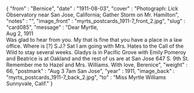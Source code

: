 {
  "from" : "Bernice",
  "date" : "1911-08-03",
  "cover" : "Photograph: Lick Observatory near San Jose, California; Gather Storm on Mr. Hamilton",
  "notes" : "",
  "image_front" : "myrts_postcards_1911-7_front_2.jpg",
  "slug" : "card085",
  "message" : "Dear Myrtle,<br>Aug 2, 1911<br>Was glad to hear from you. My that is fine that you have a place in a law office. Where is [?] S.J.? Sat I am going with Mrs. Hates to the Call of the Wild to stay several weeks. Gladys is in Pacific Grove with Emily Pomeroy and Beatrice is at Oakland and the rest of us are at San Jose 647 S. 9th St. Remember me to Hazel and Mrs. Williams. With love, Berenice",
  "weight" : 66,
  "postmark" : "Aug 3 7am San Jose",
  "year" : 1911,
  "image_back" : "myrts_postcards_1911-7_back_2.jpg",
  "to" : "Miss Myrtle Williams<br> Sunnyvale, Calif."
}
